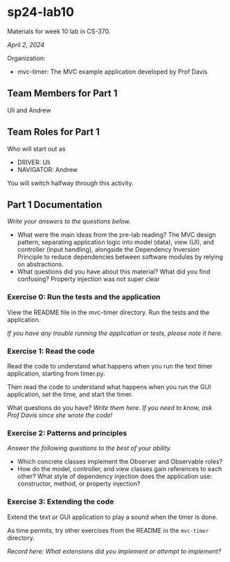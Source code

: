 # sp24-lab10
Materials for week 10 lab in CS-370.

_April 2, 2024_

Organization:
* mvc-timer: The MVC example application developed by Prof Davis

## Team Members for Part 1
Uli and Andrew

## Team Roles for Part 1
Who will start out as
* DRIVER: Uli
* NAVIGATOR: Andrew

You will switch halfway through this activity.

## Part 1 Documentation

_Write your answers to the questions below._

* What were the main ideas from the pre-lab reading?
    The MVC design pattern, separating application logic into model (data), view (UI), and controller (input handling), alongside the Dependency Inversion Principle to reduce dependencies between software modules by relying on abstractions.
* What questions did you have about this material? What did you find confusing?
    Property injection was not super clear
### Exercise 0: Run the tests and the application
View the README file in the mvc-timer directory. Run the tests and the application.

_If you have any trouble running the application or tests, please note it here._

### Exercise 1: Read the code
Read the code to understand what happens when you run the text timer application, starting from timer.py. 

Then read the code to understand what happens when you run the GUI application, set the time, and start the timer.

What questions do you have? _Write them here. If you need to know, ask Prof Davis since she wrote the code!_

### Exercise 2: Patterns and principles
_Answer the following questions to the best of your ability._
* Which concrete classes implement the Observer and Observable roles?
* How do the model, controller, and view classes gain references to each other? What style of dependency injection does the application use: constructor, method, or property injection?

### Exercise 3: Extending the code
Extend the text or GUI application to play a sound when the timer is done.

As time permits, try other exercises from the README in the `mvc-timer` directory.

_Record here: What extensions did you implement or attempt to implement?_
